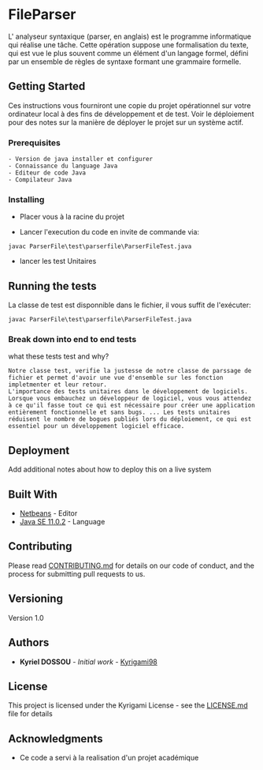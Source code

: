 # FileParser

L' analyseur syntaxique (parser, en anglais) est le programme informatique qui réalise une tâche.
Cette opération suppose une formalisation du texte, qui est vue le plus souvent comme un élément d'un langage formel, 
défini par un ensemble de règles de syntaxe formant une grammaire formelle.

## Getting Started


Ces instructions vous fourniront une copie du projet opérationnel sur votre ordinateur local à des fins de développement et de test. Voir le déploiement pour des notes sur la manière de déployer le projet sur un système actif.
### Prerequisites

```
- Version de java installer et configurer
- Connaissance du language Java
- Editeur de code Java
- Compilateur Java
```

### Installing

- Placer vous à la racine du projet

- Lancer l'execution du code en invite de commande via:
```
javac ParserFile\test\parserfile\ParserFileTest.java
```
- lancer les test Unitaires

## Running the tests

La classe de test est disponnible dans le fichier, il vous suffit de l'exécuter:

```
javac ParserFile\test\parserfile\ParserFileTest.java
```

### Break down into end to end tests

what these tests test and why?

```
Notre classe test, verifie la justesse de notre classe de parssage de fichier et permet d'avoir une vue d'ensemble sur les fonction impletmenter et leur retour.
L'importance des tests unitaires dans le développement de logiciels. Lorsque vous embauchez un développeur de logiciel, vous vous attendez à ce qu'il fasse tout ce qui est nécessaire pour créer une application entièrement fonctionnelle et sans bugs. ... Les tests unitaires réduisent le nombre de bogues publiés lors du déploiement, ce qui est essentiel pour un développement logiciel efficace.
```

## Deployment

Add additional notes about how to deploy this on a live system

## Built With

* [Netbeans](https://fr.netbeans.org/) - Editor
* [Java SE 11.0.2](https://www.java.com/download/) - Language

## Contributing

Please read [CONTRIBUTING.md](https://github.com/kyrigami98/ParserFile) for details on our code of conduct, and the process for submitting pull requests to us.

## Versioning

Version 1.0

## Authors

* **Kyriel DOSSOU** - *Initial work* - [Kyrigami98](https://github.com/kyrigami98)

## License

This project is licensed under the Kyrigami License - see the [LICENSE.md](LICENSE.md) file for details

## Acknowledgments

* Ce code a servi à la realisation d'un projet académique


